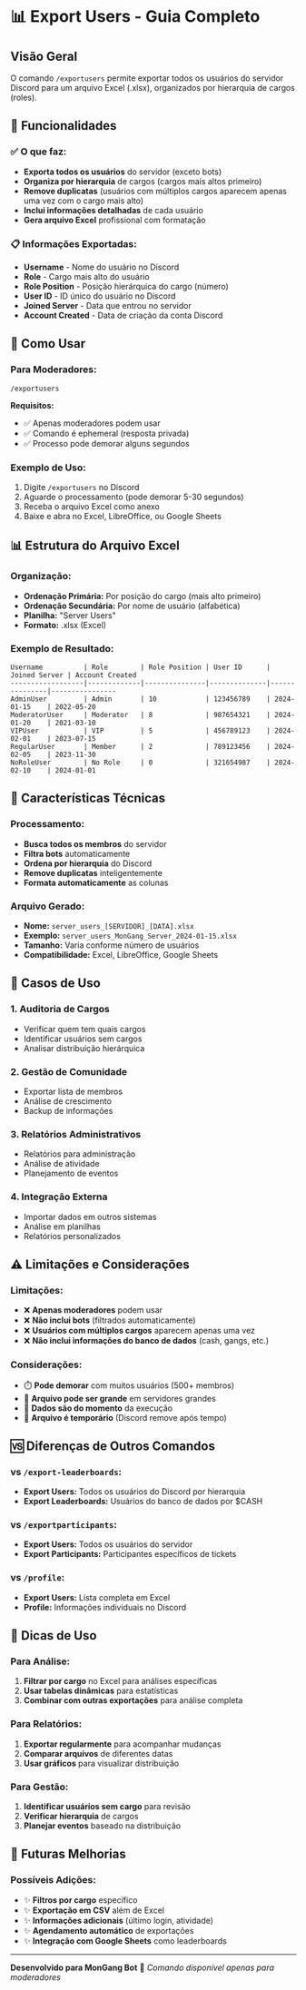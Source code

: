 # 📊 Export Users - Guia Completo

## Visão Geral
O comando `/exportusers` permite exportar todos os usuários do servidor Discord para um arquivo Excel (.xlsx), organizados por hierarquia de cargos (roles).

## 🎯 Funcionalidades

### ✅ O que faz:
- **Exporta todos os usuários** do servidor (exceto bots)
- **Organiza por hierarquia** de cargos (cargos mais altos primeiro)
- **Remove duplicatas** (usuários com múltiplos cargos aparecem apenas uma vez com o cargo mais alto)
- **Inclui informações detalhadas** de cada usuário
- **Gera arquivo Excel** profissional com formatação

### 📋 Informações Exportadas:
- **Username** - Nome do usuário no Discord
- **Role** - Cargo mais alto do usuário
- **Role Position** - Posição hierárquica do cargo (número)
- **User ID** - ID único do usuário no Discord
- **Joined Server** - Data que entrou no servidor
- **Account Created** - Data de criação da conta Discord

## 🚀 Como Usar

### Para Moderadores:
```
/exportusers
```

**Requisitos:**
- ✅ Apenas moderadores podem usar
- ✅ Comando é ephemeral (resposta privada)
- ✅ Processo pode demorar alguns segundos

### Exemplo de Uso:
1. Digite `/exportusers` no Discord
2. Aguarde o processamento (pode demorar 5-30 segundos)
3. Receba o arquivo Excel como anexo
4. Baixe e abra no Excel, LibreOffice, ou Google Sheets

## 📊 Estrutura do Arquivo Excel

### Organização:
- **Ordenação Primária:** Por posição do cargo (mais alto primeiro)
- **Ordenação Secundária:** Por nome de usuário (alfabética)
- **Planilha:** "Server Users"
- **Formato:** .xlsx (Excel)

### Exemplo de Resultado:
```
Username          | Role        | Role Position | User ID      | Joined Server | Account Created
------------------|-------------|---------------|--------------|---------------|----------------
AdminUser         | Admin       | 10            | 123456789    | 2024-01-15    | 2022-05-20
ModeratorUser     | Moderator   | 8             | 987654321    | 2024-01-20    | 2021-03-10
VIPUser           | VIP         | 5             | 456789123    | 2024-02-01    | 2023-07-15
RegularUser       | Member      | 2             | 789123456    | 2024-02-05    | 2023-11-30
NoRoleUser        | No Role     | 0             | 321654987    | 2024-02-10    | 2024-01-01
```

## 🎨 Características Técnicas

### Processamento:
- **Busca todos os membros** do servidor
- **Filtra bots** automaticamente
- **Ordena por hierarquia** do Discord
- **Remove duplicatas** inteligentemente
- **Formata automaticamente** as colunas

### Arquivo Gerado:
- **Nome:** `server_users_[SERVIDOR]_[DATA].xlsx`
- **Exemplo:** `server_users_MonGang_Server_2024-01-15.xlsx`
- **Tamanho:** Varia conforme número de usuários
- **Compatibilidade:** Excel, LibreOffice, Google Sheets

## 🔧 Casos de Uso

### 1. **Auditoria de Cargos**
- Verificar quem tem quais cargos
- Identificar usuários sem cargos
- Analisar distribuição hierárquica

### 2. **Gestão de Comunidade**
- Exportar lista de membros
- Análise de crescimento
- Backup de informações

### 3. **Relatórios Administrativos**
- Relatórios para administração
- Análise de atividade
- Planejamento de eventos

### 4. **Integração Externa**
- Importar dados em outros sistemas
- Análise em planilhas
- Relatórios personalizados

## ⚠️ Limitações e Considerações

### Limitações:
- ❌ **Apenas moderadores** podem usar
- ❌ **Não inclui bots** (filtrados automaticamente)
- ❌ **Usuários com múltiplos cargos** aparecem apenas uma vez
- ❌ **Não inclui informações do banco de dados** (cash, gangs, etc.)

### Considerações:
- ⏱️ **Pode demorar** com muitos usuários (500+ membros)
- 📱 **Arquivo pode ser grande** em servidores grandes
- 🔄 **Dados são do momento** da execução
- 💾 **Arquivo é temporário** (Discord remove após tempo)

## 🆚 Diferenças de Outros Comandos

### vs `/export-leaderboards`:
- **Export Users:** Todos os usuários do Discord por hierarquia
- **Export Leaderboards:** Usuários do banco de dados por $CASH

### vs `/exportparticipants`:
- **Export Users:** Todos os usuários do servidor
- **Export Participants:** Participantes específicos de tickets

### vs `/profile`:
- **Export Users:** Lista completa em Excel
- **Profile:** Informações individuais no Discord

## 🎯 Dicas de Uso

### Para Análise:
1. **Filtrar por cargo** no Excel para análises específicas
2. **Usar tabelas dinâmicas** para estatísticas
3. **Combinar com outras exportações** para análise completa

### Para Relatórios:
1. **Exportar regularmente** para acompanhar mudanças
2. **Comparar arquivos** de diferentes datas
3. **Usar gráficos** para visualizar distribuição

### Para Gestão:
1. **Identificar usuários sem cargo** para revisão
2. **Verificar hierarquia** de cargos
3. **Planejar eventos** baseado na distribuição

## 🔮 Futuras Melhorias

### Possíveis Adições:
- ✨ **Filtros por cargo** específico
- ✨ **Exportação em CSV** além de Excel
- ✨ **Informações adicionais** (último login, atividade)
- ✨ **Agendamento automático** de exportações
- ✨ **Integração com Google Sheets** como leaderboards

---

**Desenvolvido para MonGang Bot** 🤖
*Comando disponível apenas para moderadores* 